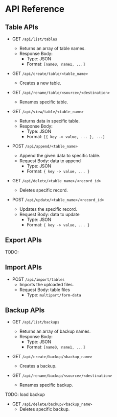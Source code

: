 # API Reference

## Table APIs

- GET `/api/list/tables`
    - Returns an array of table names.
    - Response Body:
        - Type: JSON
        - Format: `[name0, name1, ...]`

- GET `/api/create/table/<table_name>`
    - Creates a new table.

- GET `/api/rename/table/<source>/<destination>`
    - Renames specific table.

- GET `/api/view/table/<table_name>`
    - Returns data in specific table.
    - Response Body:
        - Type: JSON
        - Format: `[{ key -> value, ... }, ...]`

- POST `/api/append/<table_name>`
    - Append the given data to specific table.
    - Request Body: data to append
        - Type: JSON
        - Format: `{ key -> value, ... }`

- GET `/api/delete/<table_name>/<record_id>`
    - Deletes specific record.

- POST `/api/update/<table_name>/<record_id>`
    - Updates the specific record.
    - Request Body: data to update
        - Type: JSON
        - Format: `{ key -> value, ... }`

## Export APIs

TODO:

## Import APIs

- POST `/api/import/tables`
    - Imports the uploaded files.
    - Request Body: table files
        - Type: `multipart/form-data`

## Backup APIs

- GET `/api/list/backups`
    - Returns an array of backup names.
    - Response Body:
        - Type: JSON
        - Format: `[name0, name1, ...]`

- GET `/api/create/backup/<backup_name>`
    - Creates a backup.

- GET `/api/rename/backup/<source>/<destination>`
    - Renames specific backup.

TODO: load backup

- GET `/api/delete/backup/<backup_name>`
    - Deletes specific backup.
